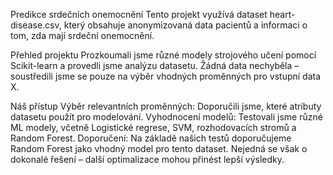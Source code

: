 Predikce srdečních onemocnění 
Tento projekt využívá dataset heart-disease.csv, který obsahuje anonymizovaná data pacientů a informaci o tom, zda mají srdeční onemocnění.

Přehled projektu
Prozkoumali jsme různé modely strojového učení pomocí Scikit-learn a provedli jsme analýzu datasetu. Žádná data nechyběla – soustředili jsme se pouze na výběr vhodných proměnných pro vstupní data X.

Náš přístup
Výběr relevantních proměnných: Doporučili jsme, které atributy datasetu použít pro modelování.
Vyhodnocení modelů: Testovali jsme různé ML modely, včetně Logistické regrese, SVM, rozhodovacích stromů a Random Forest.
Doporučení: Na základě našich testů doporučujeme Random Forest jako vhodný model pro tento dataset. Nejedná se však o dokonalé řešení – další optimalizace mohou přinést lepší výsledky.
